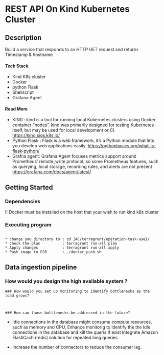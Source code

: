 # REST API On Kind Kubernetes Cluster

## Description
Build a service that responds to an HTTP GET request and returns Timestamp & hostname

#### Tech Stack
* Kind K8s cluster
* Docker
* python Flask
* Shellscript
* Grafana Agent

####  Read More
   * KIND : kind is a tool for running local Kubernetes clusters using Docker container “nodes”. kind was primarily designed for testing Kubernetes itself, but may be used for local development or CI. https://kind.sigs.k8s.io/
   * Python Flask : Flask is a web framework, it’s a Python module that lets you develop web applications easily. https://pythonbasics.org/what-is-flask-python/
   *  Grafna agent: Grafana Agent focuses metrics support around Prometheus’ remote_write protocol, so some Prometheus features, such as querying, local storage, recording rules, and alerts are not present https://grafana.com/docs/agent/latest/


## Getting Started


### Dependencies
!! Docker must be installed on the host that your wish to run kind k8s cluster

### Executing program


```
```

```
* change you directory to : cd IAC/terragrunt/operation-task-use1/
* Check the plan          : terragrunt run-all plan
* Apply changes           : terragrunt run-all apply
* Push image to ECR       : ./ducker_push.sh

```


## Data ingestion pipeline

### How would you design the high available system ?

```
### How would you set up monitoring to identify bottlenecks as the load grows?



### How can those bottlenecks be addressed in the future?

```
-   Idle connections in the database might consume compute resources, such as memory and CPU, Enhance monitorig to identify the the Idle connections in the database
    and kill the queris if exist
    Integrate Amazon ElastiCach (redis) solution for repeated long queries.
   
-  Increase the number of connectors to reduce the consumer lag.
   
```
